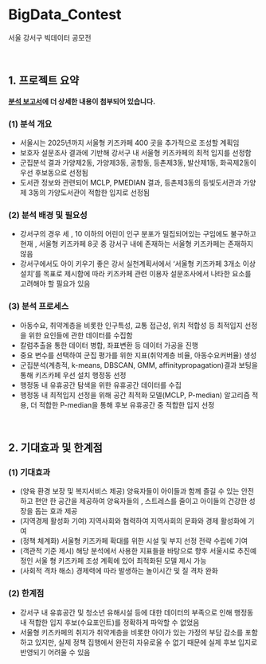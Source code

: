 # BigData_Contest
서울 강서구 빅데이터 공모전 

<br/>


## 1. 프로젝트 요약

**[분석 보고서](https://file.notion.so/f/s/dd74ebe3-a3f6-4687-ad70-c9a8c73ad545/%E1%84%87%E1%85%AE%E1%86%AB%E1%84%89%E1%85%A5%E1%86%A8%E1%84%87%E1%85%A9%E1%84%80%E1%85%A9%E1%84%89%E1%85%A5.pdf?id=1c1983d5-8f2b-4c78-96ea-0fd8b9e42812&table=block&spaceId=fea2b22d-6c7c-4617-a22f-7f5dffb0b189&expirationTimestamp=1682015951933&signature=yiH3_NPG7ZZdbCvzmlYHKuwjTKBRmVXlzXfFDEHDQJ4&downloadName=%E1%84%87%E1%85%AE%E1%86%AB%E1%84%89%E1%85%A5%E1%86%A8%E1%84%87%E1%85%A9%E1%84%80%E1%85%A9%E1%84%89%E1%85%A5.pdf)에 더 상세한 내용이 첨부되어 있습니다.**

### (1) 분석 개요

- 서울시는 2025년까지 서울형 키즈카페 400 곳을 추가적으로 조성할 계획임
- 보호자 설문조사 결과에 기반해 강서구 내 서울형 키즈카페의 최적 입지를 선정함
- 군집분석 결과 가양제2동, 가양제3동, 공항동, 등촌제3동, 발산제1동, 화곡제2동이 우선 후보동으로 선정됨
- 도서관 정보와 관련되어 MCLP, PMEDIAN 결과, 등촌제3동의 등빛도서관과 가양제
3동의 가양도서관이 적합한 입지로 선정됨

### (2) 분석 배경 및 필요성

- 강서구의 경우 세 , 10 이하의 어린이 인구 분포가 밀집되어있는 구임에도 불구하고 현재 ,
서울형 키즈카페 8곳 중 강서구 내에 존재하는 서울형 키즈카페는 존재하지 않음
- 강서구에서도  아이 키우기 좋은 강서 실천계획서에서 ‘서울형 키즈카페 3개소 이상 설치’를 목표로 제시함에 따라 키즈카페 관련 이용자 설문조사에서 나타한 요소를 고려해야 할 필요가 있음

### (3) 분석 프로세스

- 아동수요, 취약계층을 비롯한 인구특성, 교통 접근성, 위치 적합성 등 최적입지 선정을 위한 요인들에 관한 데이터를 수집함
- 칼럼추출을 통한 데이터 병합, 좌표변환 등 데이터 가공을 진행
- 중요 변수를 선택하여 군집 평가를 위한 지표(취약계층 비율, 아동수요커버율) 생성
- 군집분석(계층적, k-means, DBSCAN, GMM, affinitypropagation)결과 보팅을 통해 키즈카페 우선 설치 행정동 선정
- 행정동 내 유휴공간 탐색을 위한 유휴공간 데이터를 수집
- 행정동 내 최적입지 선정을 위해 공간 최적화 모델(MCLP,  P-median) 알고리즘 적용, 더 적합한 P-median을 통해 후보 유휴공간 중 적합한 입지 선정

<br/>


## 2. 기대효과 및 한계점

### (1) 기대효과

- (양육 환경 보장 및 복지서비스 제공) 양육자들이 아이들과 함께 즐길 수 있는 안전하고 편안
한 공간을 제공하여 양육자들의 , 스트레스를 줄이고 아이들의 건강한 성장을 돕는 효과 제공
- (지역경제 활성화 기여) 지역사회와 협력하여 지역사회의 문화와 경제 활성화에 기여
- (정책 체계화) 서울형 키즈카페 확대를 위한 시설 및 부지 선정 전략 수립에 기여
- (객관적 기준 제시) 해당 분석에서 사용한 지표들을 바탕으로 향후 서울시로 추진예정인 서울
형 키즈카페 조성 계획에 있어 최적화된 모델 제시 가능
- (사회적 격차 해소) 경제력에 따라 발생하는 놀이시간 및 질 격차 완화

### (2) 한계점

- 강서구 내 유휴공간 및 청소년 유해시설 등에 대한 데이터의 부족으로 인해 행정동 내 적합한 입지 후보(수요포인트)를 정확하게 파악할 수 없었음
- 서울형 키즈카페의 취지가 취약계층을 비롯한 아이가 있는 가정의 부담 감소를 포함하고 있지만, 실제 정책 집행에서 완전히 자유로울 수 없기 때문에 실제 후보 입지로 반영되기 어려울 수 있음
